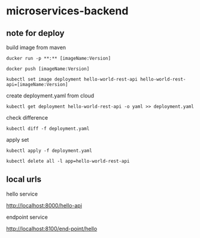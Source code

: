 # microservices-backend

## note for deploy

build image from maven

`ducker run -p **:** [imageName:Version]`

`docker push [imageName:Version]`

`kubectl set image deployment hello-world-rest-api hello-world-rest-api=[imageName:Version]`

create deployment.yaml from cloud

`kubectl get deployment hello-world-rest-api -o yaml >> deployment.yaml`

check difference

`kubectl diff -f deployment.yaml`

apply set

`kubectl apply -f deployment.yaml`

`kubectl delete all -l app=hello-world-rest-api`

## local urls

hello service

<http://localhost:8000/hello-api>

endpoint service

<http://localhost:8100/end-point/hello>
